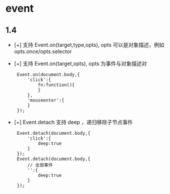 # event

## 1.4

 - [+] 支持 Event.on(target,type,opts), opts 可以是对象描述，例如 opts.once/opts.selector
 - [+] 支持 Event.on(target,opts), opts 为事件与对象描述对

        Event.on(document.body,{
            'click':{
                fn:function(){
                }
            },
            'mouseenter':{
            }
        });

 - [+] Event.detach 支持 deep ，递归移除子节点事件

        Event.detach(document.body,{
            'click':{
                deep:true
            }
        });
        Event.detach(document.body,{
            // 全部事件
            '':{
                deep:true
            }
        });